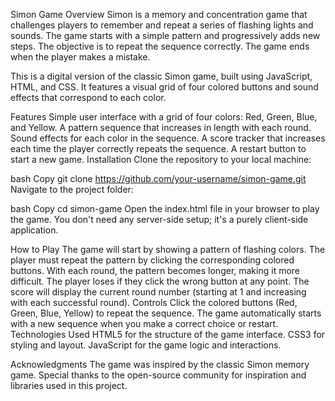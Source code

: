 Simon Game
Overview
Simon is a memory and concentration game that challenges players to remember and repeat a series of flashing lights and sounds. The game starts with a simple pattern and progressively adds new steps. The objective is to repeat the sequence correctly. The game ends when the player makes a mistake.

This is a digital version of the classic Simon game, built using JavaScript, HTML, and CSS. It features a visual grid of four colored buttons and sound effects that correspond to each color.

Features
Simple user interface with a grid of four colors: Red, Green, Blue, and Yellow.
A pattern sequence that increases in length with each round.
Sound effects for each color in the sequence.
A score tracker that increases each time the player correctly repeats the sequence.
A restart button to start a new game.
Installation
Clone the repository to your local machine:

bash
Copy
git clone https://github.com/your-username/simon-game.git
Navigate to the project folder:

bash
Copy
cd simon-game
Open the index.html file in your browser to play the game. You don't need any server-side setup; it's a purely client-side application.

How to Play
The game will start by showing a pattern of flashing colors.
The player must repeat the pattern by clicking the corresponding colored buttons.
With each round, the pattern becomes longer, making it more difficult.
The player loses if they click the wrong button at any point.
The score will display the current round number (starting at 1 and increasing with each successful round).
Controls
Click the colored buttons (Red, Green, Blue, Yellow) to repeat the sequence.
The game automatically starts with a new sequence when you make a correct choice or restart.
Technologies Used
HTML5 for the structure of the game interface.
CSS3 for styling and layout.
JavaScript for the game logic and interactions.

Acknowledgments
The game was inspired by the classic Simon memory game.
Special thanks to the open-source community for inspiration and libraries used in this project.

